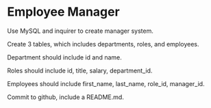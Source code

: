 # Employee Manager

Use MySQL and inquirer to create manager system.

Create 3 tables, which includes departments, roles, and employees.

Department should include id and name.

Roles should include id, title, salary, department_id.

Employees should include first_name, last_name, role_id, manager_id. 

Commit to github, include a README.md. 



